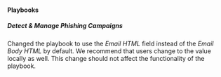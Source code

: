 
#### Playbooks

##### Detect & Manage Phishing Campaigns

Changed the playbook to use the *Email HTML* field instead of the *Email Body HTML* by default. We recommend that users change to the value locally as well. This change should not affect the functionality of the playbook.
